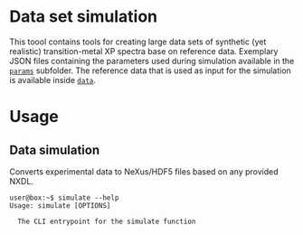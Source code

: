 # Data set simulation

This toool contains tools for creating large data sets of synthetic (yet realistic) transition-metal XP spectra base on reference data. Exemplary JSON files containing the parameters used during simulation available in the [`params`](https://github.com/surfaceanalytics/xpsdeeplearning/tree/main/simulation/params) subfolder. The reference data that is used as input for the simulation is available inside [`data`](https://github.com/surfaceanalytics/xpsdeeplearning/tree/main/data).

# Usage
## Data simulation
Converts experimental data to NeXus/HDF5 files based on any provided NXDL.

```console
user@box:~$ simulate --help
Usage: simulate [OPTIONS]

  The CLI entrypoint for the simulate function


